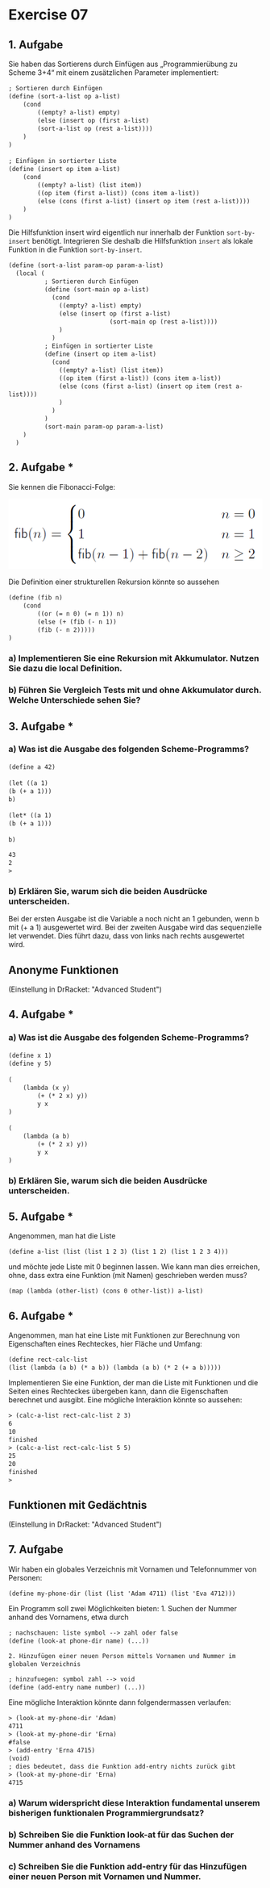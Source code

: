 # Exercise 07

## 1. Aufgabe
Sie haben das Sortierens durch Einfügen aus „Programmierübung zu Scheme 3+4“ mit einem zusätzlichen Parameter implementiert:

```racket
; Sortieren durch Einfügen
(define (sort-a-list op a-list)
	(cond
		((empty? a-list) empty)
		(else (insert op (first a-list)
		(sort-a-list op (rest a-list))))
	)
)

; Einfügen in sortierter Liste
(define (insert op item a-list)
	(cond
		((empty? a-list) (list item))
		((op item (first a-list)) (cons item a-list))
		(else (cons (first a-list) (insert op item (rest a-list))))
	)
)
```

Die Hilfsfunktion insert wird eigentlich nur innerhalb der Funktion `sort-by-insert` benötigt. Integrieren Sie deshalb die Hilfsfunktion `insert` als lokale Funktion in die Funktion `sort-by-insert`.

```racket
(define (sort-a-list param-op param-a-list)
  (local (
          ; Sortieren durch Einfügen
          (define (sort-main op a-list)
            (cond
              ((empty? a-list) empty)
              (else (insert op (first a-list)
                            (sort-main op (rest a-list))))
              )
            )
          ; Einfügen in sortierter Liste
          (define (insert op item a-list)
            (cond
              ((empty? a-list) (list item))
              ((op item (first a-list)) (cons item a-list))
              (else (cons (first a-list) (insert op item (rest a-list))))
              )
            )
          )
          (sort-main param-op param-a-list)
    )
  )
```
## 2. Aufgabe *
Sie kennen die Fibonacci-Folge:

![Definition Fibonacci Folge](FibonacciFolge.png)

Die Definition einer strukturellen Rekursion könnte so aussehen

```racket
(define (fib n)
	(cond
		((or (= n 0) (= n 1)) n)
		(else (+ (fib (- n 1))
		(fib (- n 2)))))
)
```

### a) Implementieren Sie eine Rekursion mit Akkumulator. Nutzen Sie dazu die local Definition.

### b) Führen Sie Vergleich Tests mit und ohne Akkumulator durch. Welche Unterschiede sehen Sie?

## 3. Aufgabe *

### a) Was ist die Ausgabe des folgenden Scheme-Programms?
```racket
(define a 42)

(let ((a 1)
(b (+ a 1)))
b)

(let* ((a 1)
(b (+ a 1)))

b)
```

```racket
43
2
>
```

### b) Erklären Sie, warum sich die beiden Ausdrücke unterscheiden.
Bei der ersten Ausgabe ist die Variable a noch nicht an 1 gebunden, wenn b mit (+ a 1) ausgewertet wird.
Bei der zweiten Ausgabe wird das sequenzielle let verwendet. Dies führt dazu, dass von links nach rechts ausgewertet wird.


## Anonyme Funktionen
(Einstellung in DrRacket: "Advanced Student")

## 4. Aufgabe *

### a) Was ist die Ausgabe des folgenden Scheme-Programms?
```racket
(define x 1)
(define y 5)

(
	(lambda (x y)
		(+ (* 2 x) y))
		y x
)

(
	(lambda (a b)
		(+ (* 2 x) y))
		y x
)
```

### b) Erklären Sie, warum sich die beiden Ausdrücke unterscheiden.

## 5. Aufgabe *
Angenommen, man hat die Liste
```racket
(define a-list (list (list 1 2 3) (list 1 2) (list 1 2 3 4)))
```
und möchte jede Liste mit 0 beginnen lassen. Wie kann man dies erreichen, ohne, dass extra eine Funktion (mit Namen) geschrieben werden muss?

```racket
(map (lambda (other-list) (cons 0 other-list)) a-list)
```

## 6. Aufgabe *
Angenommen, man hat eine Liste mit Funktionen zur Berechnung von Eigenschaften eines Rechteckes, hier Fläche und Umfang:

```racket
(define rect-calc-list
(list (lambda (a b) (* a b)) (lambda (a b) (* 2 (+ a b)))))
```

Implementieren Sie eine Funktion, der man die Liste mit Funktionen und die Seiten eines Rechteckes übergeben kann, dann die Eigenschaften berechnet und ausgibt.
Eine mögliche Interaktion könnte so aussehen:

```racket
> (calc-a-list rect-calc-list 2 3)
6
10
finished
> (calc-a-list rect-calc-list 5 5)
25
20
finished
>
```

## Funktionen mit Gedächtnis
(Einstellung in DrRacket: "Advanced Student")

## 7. Aufgabe
Wir haben ein globales Verzeichnis mit Vornamen und Telefonnummer von Personen:
```racket
(define my-phone-dir (list (list 'Adam 4711) (list 'Eva 4712)))
```

Ein Programm soll zwei Möglichkeiten bieten:
	1. Suchen der Nummer anhand des Vornamens, etwa durch
```racket
; nachschauen: liste symbol --> zahl oder false
(define (look-at phone-dir name) (...))
```

	2. Hinzufügen einer neuen Person mittels Vornamen und Nummer im globalen Verzeichnis
```racket
; hinzufuegen: symbol zahl --> void
(define (add-entry name number) (...))
```

Eine mögliche Interaktion könnte dann folgendermassen verlaufen:

```racket
> (look-at my-phone-dir 'Adam)
4711
> (look-at my-phone-dir 'Erna)
#false
> (add-entry 'Erna 4715)
(void)
; dies bedeutet, dass die Funktion add-entry nichts zurück gibt
> (look-at my-phone-dir 'Erna)
4715
```

### a) Warum widerspricht diese Interaktion fundamental unserem bisherigen funktionalen Programmiergrundsatz?

### b) Schreiben Sie die Funktion look-at für das Suchen der Nummer anhand des Vornamens

### c) Schreiben Sie die Funktion add-entry für das Hinzufügen einer neuen Person mit Vornamen und Nummer.
